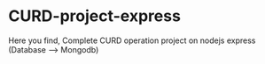 # CURD-project-express
Here you find,
Complete CURD operation project on nodejs express
(Database --> Mongodb)
